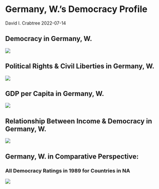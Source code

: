 Germany, W.’s Democracy Profile
================
David I. Crabtree
2022-07-14

## Democracy in Germany, W.

![](C:\Users\David\Desktop\PROGRA~1\FILESA~1\CFSS\hw06\reports\GERMAN~2._FI/figure-gfm/Demscore-1.png)<!-- -->

## Political Rights & Civil Liberties in Germany, W.

![](C:\Users\David\Desktop\PROGRA~1\FILESA~1\CFSS\hw06\reports\GERMAN~2._FI/figure-gfm/Political%20Rights%20&%20Civil%20Libs-1.png)<!-- -->

## GDP per Capita in Germany, W.

![](C:\Users\David\Desktop\PROGRA~1\FILESA~1\CFSS\hw06\reports\GERMAN~2._FI/figure-gfm/GDP%20per%20Capita-1.png)<!-- -->

## Relationship Between Income & Democracy in Germany, W.

![](C:\Users\David\Desktop\PROGRA~1\FILESA~1\CFSS\hw06\reports\GERMAN~2._FI/figure-gfm/Income%20&%20Dem-1.png)<!-- -->

## Germany, W. in Comparative Perspective:

### All Democracy Ratings in 1989 for Countries in NA

![](C:\Users\David\Desktop\PROGRA~1\FILESA~1\CFSS\hw06\reports\GERMAN~2._FI/figure-gfm/Democracy%20in%20Comparative%20Perspective-1.png)<!-- -->
